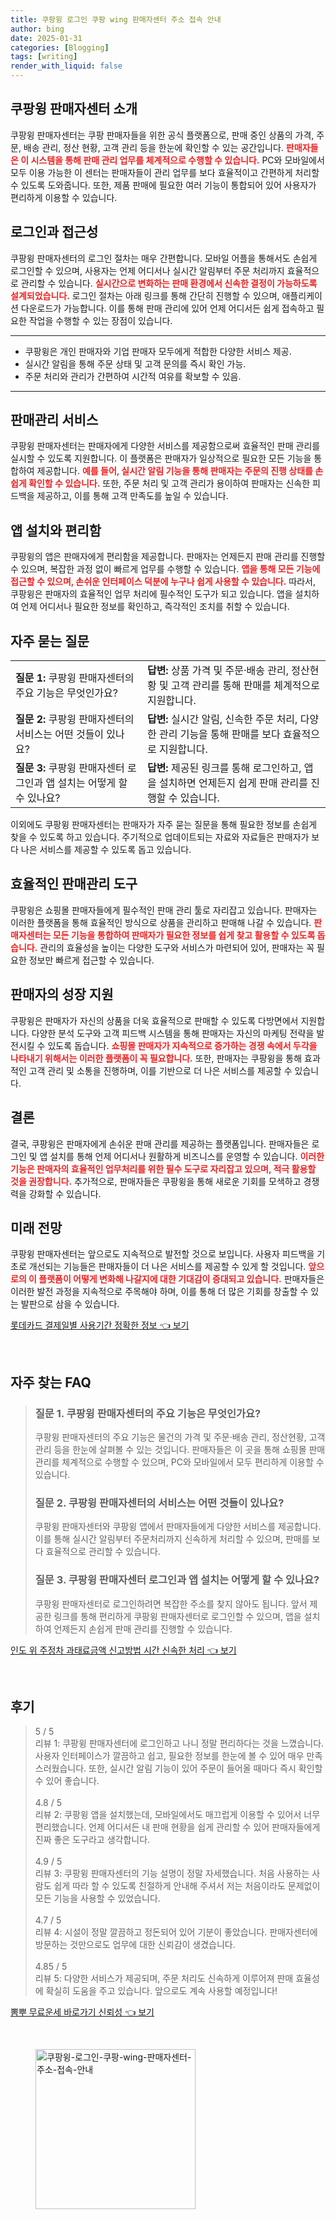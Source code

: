 ```yaml
---
title: 쿠팡윙 로그인 쿠팡 wing 판매자센터 주소 접속 안내
author: bing
date: 2025-01-31
categories: [Blogging]
tags: [writing]
render_with_liquid: false
---
```



<h2 id='쿠팡윙_판매자센터_소개'>쿠팡윙 판매자센터 소개</h2>

<p>쿠팡윙 판매자센터는 쿠팡 판매자들을 위한 공식 플랫폼으로, 판매 중인 상품의 가격, 주문, 배송 관리, 정산 현황, 고객 관리 등을 한눈에 확인할 수 있는 공간입니다. <b><span style="color: #ee2323;">판매자들은 이 시스템을 통해 판매 관리 업무를 체계적으로 수행할 수 있습니다.</span></b> PC와 모바일에서 모두 이용 가능한 이 센터는 판매자들이 관리 업무를 보다 효율적이고 간편하게 처리할 수 있도록 도와줍니다. 또한, 제품 판매에 필요한 여러 기능이 통합되어 있어 사용자가 편리하게 이용할 수 있습니다.</p>

<h2 id='로그인과_접근성'>로그인과 접근성</h2>

<p>쿠팡윙 판매자센터의 로그인 절차는 매우 간편합니다. 모바일 어플을 통해서도 손쉽게 로그인할 수 있으며, 사용자는 언제 어디서나 실시간 알림부터 주문 처리까지 효율적으로 관리할 수 있습니다. <b><span style="color: #ee2323;">실시간으로 변화하는 판매 환경에서 신속한 결정이 가능하도록 설계되었습니다.</span></b> 로그인 절차는 아래 링크를 통해 간단히 진행할 수 있으며, 애플리케이션 다운로드가 가능합니다. 이를 통해 판매 관리에 있어 언제 어디서든 쉽게 접속하고 필요한 작업을 수행할 수 있는 장점이 있습니다.</p>

<hr />

<ul>
    <li>쿠팡윙은 개인 판매자와 기업 판매자 모두에게 적합한 다양한 서비스 제공.</li>
    <li>실시간 알림을 통해 주문 상태 및 고객 문의를 즉시 확인 가능.</li>
    <li>주문 처리와 관리가 간편하여 시간적 여유를 확보할 수 있음.</li>
</ul>

<hr />

<h2 id='판매관리_서비스'>판매관리 서비스</h2>

<p>쿠팡윙 판매자센터는 판매자에게 다양한 서비스를 제공함으로써 효율적인 판매 관리를 실시할 수 있도록 지원합니다. 이 플랫폼은 판매자가 일상적으로 필요한 모든 기능을 통합하여 제공합니다. <b><span style="color: #ee2323;">예를 들어, 실시간 알림 기능을 통해 판매자는 주문의 진행 상태를 손쉽게 확인할 수 있습니다.</span></b> 또한, 주문 처리 및 고객 관리가 용이하여 판매자는 신속한 피드백을 제공하고, 이를 통해 고객 만족도를 높일 수 있습니다.</p>

<h2 id='앱_설치와_편리함'>앱 설치와 편리함</h2>

<p>쿠팡윙의 앱은 판매자에게 편리함을 제공합니다. 판매자는 언제든지 판매 관리를 진행할 수 있으며, 복잡한 과정 없이 빠르게 업무를 수행할 수 있습니다. <b><span style="color: #ee2323;">앱을 통해 모든 기능에 접근할 수 있으며, 손쉬운 인터페이스 덕분에 누구나 쉽게 사용할 수 있습니다.</span></b> 따라서, 쿠팡윙은 판매자의 효율적인 업무 처리에 필수적인 도구가 되고 있습니다. 앱을 설치하여 언제 어디서나 필요한 정보를 확인하고, 즉각적인 조치를 취할 수 있습니다.</p>

<h2 id='자주_묻는_질문'>자주 묻는 질문</h2>

<table>
    <tr>
        <td><b>질문 1:</b> 쿠팡윙 판매자센터의 주요 기능은 무엇인가요?</td>
        <td><b>답변:</b> 상품 가격 및 주문·배송 관리, 정산현황 및 고객 관리를 통해 판매를 체계적으로 지원합니다.</td>
    </tr>
    <tr>
        <td><b>질문 2:</b> 쿠팡윙 판매자센터의 서비스는 어떤 것들이 있나요?</td>
        <td><b>답변:</b> 실시간 알림, 신속한 주문 처리, 다양한 관리 기능을 통해 판매를 보다 효율적으로 지원합니다.</td>
    </tr>
    <tr>
        <td><b>질문 3:</b> 쿠팡윙 판매자센터 로그인과 앱 설치는 어떻게 할 수 있나요?</td>
        <td><b>답변:</b> 제공된 링크를 통해 로그인하고, 앱을 설치하면 언제든지 쉽게 판매 관리를 진행할 수 있습니다.</td>
    </tr>
</table>

<p>이외에도 쿠팡윙 판매자센터는 판매자가 자주 묻는 질문을 통해 필요한 정보를 손쉽게 찾을 수 있도록 하고 있습니다. 주기적으로 업데이트되는 자료와 자료들은 판매자가 보다 나은 서비스를 제공할 수 있도록 돕고 있습니다.</p>

<h2 id='효율적인_판매관리_도구'>효율적인 판매관리 도구</h2>

<p>쿠팡윙은 쇼핑몰 판매자들에게 필수적인 판매 관리 툴로 자리잡고 있습니다. 판매자는 이러한 플랫폼을 통해 효율적인 방식으로 상품을 관리하고 판매해 나갈 수 있습니다. <b><span style="color: #ee2323;">판매자센터는 모든 기능을 통합하여 판매자가 필요한 정보를 쉽게 찾고 활용할 수 있도록 돕습니다.</span></b> 관리의 효율성을 높이는 다양한 도구와 서비스가 마련되어 있어, 판매자는 꼭 필요한 정보만 빠르게 접근할 수 있습니다.</p>

<h2 id='판매자의_성장_지원'>판매자의 성장 지원</h2>

<p>쿠팡윙은 판매자가 자신의 상품을 더욱 효율적으로 판매할 수 있도록 다방면에서 지원합니다. 다양한 분석 도구와 고객 피드백 시스템을 통해 판매자는 자신의 마케팅 전략을 발전시킬 수 있도록 돕습니다. <b><span style="color: #ee2323;">쇼핑몰 판매자가 지속적으로 증가하는 경쟁 속에서 두각을 나타내기 위해서는 이러한 플랫폼이 꼭 필요합니다.</span></b> 또한, 판매자는 쿠팡윙을 통해 효과적인 고객 관리 및 소통을 진행하며, 이를 기반으로 더 나은 서비스를 제공할 수 있습니다.</p>

<h2 id='결론'>결론</h2>

<p>결국, 쿠팡윙은 판매자에게 손쉬운 판매 관리를 제공하는 플랫폼입니다. 판매자들은 로그인 및 앱 설치를 통해 언제 어디서나 원활하게 비즈니스를 운영할 수 있습니다. <b><span style="color: #ee2323;">이러한 기능은 판매자의 효율적인 업무처리를 위한 필수 도구로 자리잡고 있으며, 적극 활용할 것을 권장합니다.</span></b> 추가적으로, 판매자들은 쿠팡윙을 통해 새로운 기회를 모색하고 경쟁력을 강화할 수 있습니다.</p>

<h2 id='미래_전망'>미래 전망</h2>

<p>쿠팡윙 판매자센터는 앞으로도 지속적으로 발전할 것으로 보입니다. 사용자 피드백을 기초로 개선되는 기능들은 판매자들이 더 나은 서비스를 제공할 수 있게 할 것입니다. <b><span style="color: #ee2323;">앞으로의 이 플랫폼이 어떻게 변화해 나갈지에 대한 기대감이 증대되고 있습니다.</span></b> 판매자들은 이러한 발전 과정을 지속적으로 주목해야 하며, 이를 통해 더 많은 기회를 창출할 수 있는 발판으로 삼을 수 있습니다.</p>


<p><a class="click-button" title="롯데카드 결제일별 사용기간 정확한 정보" href="https://afficreate.github.io/posts/%EB%A1%AF%EB%8D%B0%EC%B9%B4%EB%93%9C-%EA%B2%B0%EC%A0%9C%EC%9D%BC%EB%B3%84-%EC%82%AC%EC%9A%A9%EA%B8%B0%EA%B0%84-%EC%A0%95%ED%99%95%ED%95%9C-%EC%A0%95%EB%B3%B4/" rel="dofollow">롯데카드 결제일별 사용기간 정확한 정보 👈 보기</a></p><br>
<h2 id='자주_찾는_FAQ'>자주 찾는 FAQ</h2>
<div itemscope="" itemtype="https://schema.org/FAQPage"> 
<blockquote> 
<div itemscope="" itemprop="mainEntity" itemtype="https://schema.org/Question"> 
<h3 itemprop="name">질문 1. 쿠팡윙 판매자센터의 주요 기능은 무엇인가요?</h3> 
<div itemscope="" itemprop="acceptedAnswer" itemtype="https://schema.org/Answer"> 
<span itemprop="text"> 
<p>쿠팡윙 판매자센터의 주요 기능은 물건의 가격 및 주문·배송 관리, 정산현황, 고객관리 등을 한눈에 살펴볼 수 있는 것입니다. 판매자들은 이 곳을 통해 쇼핑몰 판매 관리를 체계적으로 수행할 수 있으며, PC와 모바일에서 모두 편리하게 이용할 수 있습니다.</p> 
</span> 
</div> 
</div> 

<div itemscope="" itemprop="mainEntity" itemtype="https://schema.org/Question"> 
<h3 itemprop="name">질문 2. 쿠팡윙 판매자센터의 서비스는 어떤 것들이 있나요?</h3> 
<div itemscope="" itemprop="acceptedAnswer" itemtype="https://schema.org/Answer"> 
<span itemprop="text"> 
<p>쿠팡윙 판매자센터와 쿠팡윙 앱에서 판매자들에게 다양한 서비스를 제공합니다. 이를 통해 실시간 알림부터 주문처리까지 신속하게 처리할 수 있으며, 판매를 보다 효율적으로 관리할 수 있습니다.</p> 
</span> 
</div> 
</div> 

<div itemscope="" itemprop="mainEntity" itemtype="https://schema.org/Question"> 
<h3 itemprop="name">질문 3. 쿠팡윙 판매자센터 로그인과 앱 설치는 어떻게 할 수 있나요?</h3> 
<div itemscope="" itemprop="acceptedAnswer" itemtype="https://schema.org/Answer"> 
<span itemprop="text"> 
<p>쿠팡윙 판매자센터로 로그인하려면 복잡한 주소를 찾지 않아도 됩니다. 앞서 제공한 링크를 통해 편리하게 쿠팡윙 판매자센터로 로그인할 수 있으며, 앱을 설치하여 언제든지 손쉽게 판매 관리를 진행할 수 있습니다.</p> 
</span> 
</div> 
</div> 
</blockquote> 
</div>
<p><a class="click-button" title="인도 위 주정차 과태료금액 신고방법 시간 신속한 처리" href="https://afficreate.github.io/posts/%EC%9D%B8%EB%8F%84-%EC%9C%84-%EC%A3%BC%EC%A0%95%EC%B0%A8-%EA%B3%BC%ED%83%9C%EB%A3%8C%EA%B8%88%EC%95%A1-%EC%8B%A0%EA%B3%A0%EB%B0%A9%EB%B2%95-%EC%8B%9C%EA%B0%84-%EC%8B%A0%EC%86%8D%ED%95%9C-%EC%B2%98%EB%A6%AC/" rel="dofollow">인도 위 주정차 과태료금액 신고방법 시간 신속한 처리 👈 보기</a></p><br>
<h2 id='후기'>후기</h2>
<div itemscope itemtype="https://schema.org/Product">
  <blockquote>
  <div itemprop="review" itemscope itemtype="https://schema.org/Review">
      <div itemprop="reviewRating" itemscope itemtype="https://schema.org/Rating"> <span itemprop="ratingValue">5</span> / <span itemprop="bestRating">5</span> </div>
      <span itemprop="reviewBody">리뷰 1: 쿠팡윙 판매자센터에 로그인하고 나니 정말 편리하다는 것을 느꼈습니다. 사용자 인터페이스가 깔끔하고 쉽고, 필요한 정보를 한눈에 볼 수 있어 매우 만족스러웠습니다. 또한, 실시간 알림 기능이 있어 주문이 들어올 때마다 즉시 확인할 수 있어 좋습니다.</span>
  </div>
  <br>
  <div itemprop="review" itemscope itemtype="https://schema.org/Review">
      <div itemprop="reviewRating" itemscope itemtype="https://schema.org/Rating"> <span itemprop="ratingValue">4.8</span> / <span itemprop="bestRating">5</span> </div>
      <span itemprop="reviewBody">리뷰 2: 쿠팡윙 앱을 설치했는데, 모바일에서도 매끄럽게 이용할 수 있어서 너무 편리했습니다. 언제 어디서든 내 판매 현황을 쉽게 관리할 수 있어 판매자들에게 진짜 좋은 도구라고 생각합니다.</span>
  </div>
  <br>
  <div itemprop="review" itemscope itemtype="https://schema.org/Review">
      <div itemprop="reviewRating" itemscope itemtype="https://schema.org/Rating"> <span itemprop="ratingValue">4.9</span> / <span itemprop="bestRating">5</span> </div>
      <span itemprop="reviewBody">리뷰 3: 쿠팡윙 판매자센터의 기능 설명이 정말 자세했습니다. 처음 사용하는 사람도 쉽게 따라 할 수 있도록 친절하게 안내해 주셔서 저는 처음이라도 문제없이 모든 기능을 사용할 수 있었습니다.</span>
  </div>
  <br>
  <div itemprop="review" itemscope itemtype="https://schema.org/Review">
      <div itemprop="reviewRating" itemscope itemtype="https://schema.org/Rating"> <span itemprop="ratingValue">4.7</span> / <span itemprop="bestRating">5</span> </div>
      <span itemprop="reviewBody">리뷰 4: 시설이 정말 깔끔하고 정돈되어 있어 기분이 좋았습니다. 판매자센터에 방문하는 것만으로도 업무에 대한 신뢰감이 생겼습니다.</span>
  </div>
  <br>
  <div itemprop="review" itemscope itemtype="https://schema.org/Review">
      <div itemprop="reviewRating" itemscope itemtype="https://schema.org/Rating"> <span itemprop="ratingValue">4.85</span> / <span itemprop="bestRating">5</span> </div>
      <span itemprop="reviewBody">리뷰 5: 다양한 서비스가 제공되며, 주문 처리도 신속하게 이루어져 판매 효율성에 확실히 도움을 주고 있습니다. 앞으로도 계속 사용할 예정입니다!</span>
  </div>
  </blockquote>
</div>
<p><a class="click-button" title="뽐뿌 무료운세 바로가기 신뢰성" href="https://afficreate.github.io/posts/%EB%BD%90%EB%BF%8C-%EB%AC%B4%EB%A3%8C%EC%9A%B4%EC%84%B8-%EB%B0%94%EB%A1%9C%EA%B0%80%EA%B8%B0-%EC%8B%A0%EB%A2%B0%EC%84%B1/" rel="dofollow">뽐뿌 무료운세 바로가기 신뢰성 👈 보기</a></p><br>
<figure class="image"><img src="https://afficreate.github.io/assets/img/thumbnail/쿠팡윙-로그인-쿠팡-wing-판매자센터-주소-접속-안내.webp" alt="쿠팡윙-로그인-쿠팡-wing-판매자센터-주소-접속-안내" width="256" height="256"></figure>